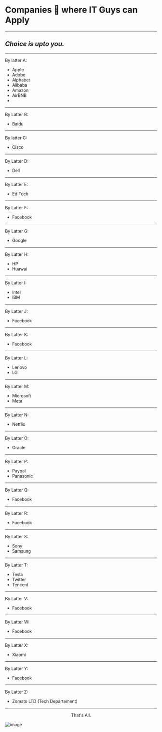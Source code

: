 # Companies 🏢 where IT Guys can Apply
------------------------------------------------------------------
_Choice is upto you._
------------------------------------------------------------------

--------------------------------
By latter A:
- Apple
- Adobe
- Alphabet
- Alibaba
- Amazon
- AirBNB
- 
---------------------------------
By Latter B:
- Baidu
---------------------------------
By latter C:
- Cisco
---------------------------------
By Latter D:
- Dell
---------------------------------
By Latter E:
- Ed Tech
---------------------------------

By Latter F:
- Facebook
---------------------------------


By Latter G:
- Google
---------------------------------


By Latter H:
- HP
- Huawai
---------------------------------

By Latter I:
- Intel
- IBM

---------------------------------

By Latter J:
- Facebook
---------------------------------


By Latter K:
- Facebook
---------------------------------

By Latter L:
- Lenovo
- LG
---------------------------------

By Latter M:
- Microsoft
- Meta
---------------------------------

By Latter N:
- Netflix
---------------------------------

By Latter O:
- Oracle
---------------------------------


By Latter P:
- Paypal
- Panasonic
---------------------------------

By Latter Q:
- Facebook
---------------------------------

By Latter R:
- Facebook
---------------------------------

By Latter S:
- Sony
- Samsung
---------------------------------


By Latter T:
- Tesla
- Twitter
- Tencent
--------------------------------

By Latter V:
- Facebook
---------------------------------


By Latter W:
- Facebook
---------------------------------


By Latter X:
- Xiaomi
---------------------------------


By Latter Y:
- Facebook
---------------------------------


By Latter Z:
- Zomato LTD (Tech Departement)
---------------------------------

<p align="center">
That's All.
</p>

![image](https://user-images.githubusercontent.com/48137657/190922012-f5c47aa9-f420-4ca0-816f-a21caf0951f7.png)

